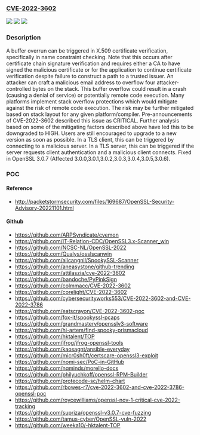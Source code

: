### [CVE-2022-3602](https://cve.mitre.org/cgi-bin/cvename.cgi?name=CVE-2022-3602)
![](https://img.shields.io/static/v1?label=Product&message=OpenSSL&color=blue)
![](https://img.shields.io/static/v1?label=Version&message=%3D%20Fixed%20in%20OpenSSL%203.0.7%20(Affected%203.0.0%2C3.0.1%2C3.0.2%2C3.0.3%2C3.0.4%2C3.0.5%2C3.0.6)%20&color=brighgreen)
![](https://img.shields.io/static/v1?label=Vulnerability&message=Buffer%20overflow&color=brighgreen)

### Description

A buffer overrun can be triggered in X.509 certificate verification, specifically in name constraint checking. Note that this occurs after certificate chain signature verification and requires either a CA to have signed the malicious certificate or for the application to continue certificate verification despite failure to construct a path to a trusted issuer. An attacker can craft a malicious email address to overflow four attacker-controlled bytes on the stack. This buffer overflow could result in a crash (causing a denial of service) or potentially remote code execution. Many platforms implement stack overflow protections which would mitigate against the risk of remote code execution. The risk may be further mitigated based on stack layout for any given platform/compiler. Pre-announcements of CVE-2022-3602 described this issue as CRITICAL. Further analysis based on some of the mitigating factors described above have led this to be downgraded to HIGH. Users are still encouraged to upgrade to a new version as soon as possible. In a TLS client, this can be triggered by connecting to a malicious server. In a TLS server, this can be triggered if the server requests client authentication and a malicious client connects. Fixed in OpenSSL 3.0.7 (Affected 3.0.0,3.0.1,3.0.2,3.0.3,3.0.4,3.0.5,3.0.6).

### POC

#### Reference
- http://packetstormsecurity.com/files/169687/OpenSSL-Security-Advisory-20221101.html

#### Github
- https://github.com/ARPSyndicate/cvemon
- https://github.com/IT-Relation-CDC/OpenSSL3.x-Scanner_win
- https://github.com/NCSC-NL/OpenSSL-2022
- https://github.com/Qualys/osslscanwin
- https://github.com/alicangnll/SpookySSL-Scanner
- https://github.com/aneasystone/github-trending
- https://github.com/attilaszia/cve-2022-3602
- https://github.com/bandoche/PyPinkSign
- https://github.com/colmmacc/CVE-2022-3602
- https://github.com/corelight/CVE-2022-3602
- https://github.com/cybersecurityworks553/CVE-2022-3602-and-CVE-2022-3786
- https://github.com/eatscrayon/CVE-2022-3602-poc
- https://github.com/fox-it/spookyssl-pcaps
- https://github.com/grandmasterv/opensslv3-software
- https://github.com/hi-artem/find-spooky-prismacloud
- https://github.com/hktalent/TOP
- https://github.com/jfrog/jfrog-openssl-tools
- https://github.com/kaosagnt/ansible-everyday
- https://github.com/micr0sh0ft/certscare-openssl3-exploit
- https://github.com/nomi-sec/PoC-in-GitHub
- https://github.com/nqminds/morello-docs
- https://github.com/philyuchkoff/openssl-RPM-Builder
- https://github.com/protecode-sc/helm-chart
- https://github.com/rbowes-r7/cve-2022-3602-and-cve-2022-3786-openssl-poc
- https://github.com/roycewilliams/openssl-nov-1-critical-cve-2022-tracking
- https://github.com/supriza/openssl-v3.0.7-cve-fuzzing
- https://github.com/tamus-cyber/OpenSSL-vuln-2022
- https://github.com/weeka10/-hktalent-TOP

